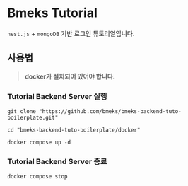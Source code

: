 # Bmeks Tutorial
`nest.js` + `mongoDB` 기반 로그인 튜토리얼입니다.
## 사용법

> **docker가 설치되어 있어야 합니다.**

### Tutorial Backend Server 실행

```shell
git clone "https://github.com/bmeks/bmeks-backend-tuto-boilerplate.git"
```

```shell
cd "bmeks-backend-tuto-boilerplate/docker"
```

```shell
docker compose up -d
```
### Tutorial Backend Server 종료
```shell
docker compose stop
```